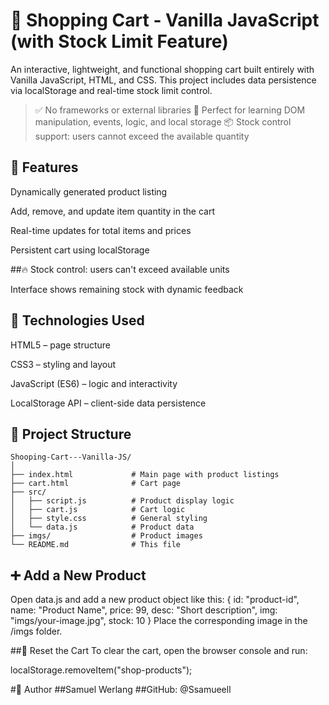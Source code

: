 # 🛒 Shopping Cart - Vanilla JavaScript (with Stock Limit Feature)
An interactive, lightweight, and functional shopping cart built entirely with Vanilla JavaScript, HTML, and CSS. This project includes data persistence via localStorage and real-time stock limit control.

> ✅ No frameworks or external libraries
> 🎯 Perfect for learning DOM manipulation, events, logic, and local storage
> 📦 Stock control support: users cannot exceed the available quantity

## 🚀 Features
Dynamically generated product listing

Add, remove, and update item quantity in the cart

Real-time updates for total items and prices

Persistent cart using localStorage

##🔥 Stock control: users can't exceed available units

Interface shows remaining stock with dynamic feedback

## 🧠 Technologies Used
HTML5 – page structure

CSS3 – styling and layout

JavaScript (ES6) – logic and interactivity

LocalStorage API – client-side data persistence

## 📁 Project Structure
```
Shooping-Cart---Vanilla-JS/
│
├── index.html             # Main page with product listings
├── cart.html              # Cart page
├── src/
│   ├── script.js          # Product display logic
│   ├── cart.js            # Cart logic
│   ├── style.css          # General styling
│   └── data.js            # Product data
├── imgs/                  # Product images
└── README.md              # This file
```
## ➕ Add a New Product
Open data.js and add a new product object like this:
{
  id: "product-id",
  name: "Product Name",
  price: 99,
  desc: "Short description",
  img: "imgs/your-image.jpg",
  stock: 10
}
Place the corresponding image in the /imgs folder.

##🔄 Reset the Cart
To clear the cart, open the browser console and run:

localStorage.removeItem("shop-products");

#👤 Author
##Samuel Werlang
##GitHub: @Ssamueell


